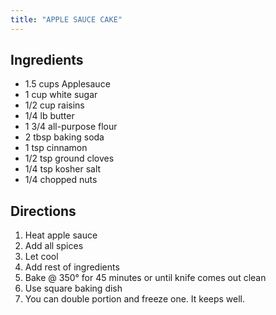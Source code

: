 ```yaml
---
title: "APPLE SAUCE CAKE"
---
```


## Ingredients

* 1.5 cups Applesauce
* 1 cup white sugar
* 1/2 cup raisins
* 1/4 lb butter
* 1 3/4 all-purpose flour
* 2 tbsp baking soda
* 1 tsp cinnamon
* 1/2 tsp ground cloves
* 1/4 tsp kosher salt
* 1/4 chopped nuts


## Directions
1. Heat apple sauce
2. Add all spices
3. Let cool
4. Add rest of ingredients
5. Bake @ 350° for 45 minutes or until knife comes out clean
6. Use square baking dish
7. You can double portion and freeze one. It keeps well.
